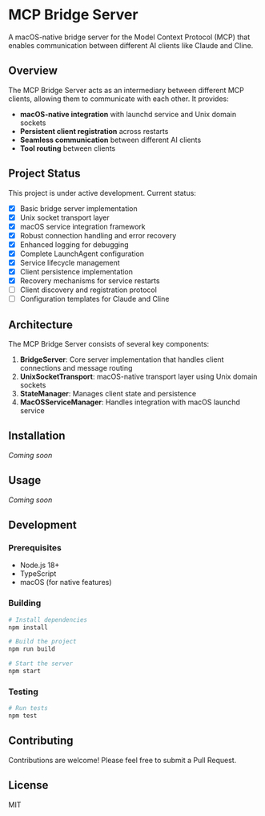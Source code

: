 # MCP Bridge Server

A macOS-native bridge server for the Model Context Protocol (MCP) that enables communication between different AI clients like Claude and Cline.

## Overview

The MCP Bridge Server acts as an intermediary between different MCP clients, allowing them to communicate with each other. It provides:

- **macOS-native integration** with launchd service and Unix domain sockets
- **Persistent client registration** across restarts
- **Seamless communication** between different AI clients
- **Tool routing** between clients

## Project Status

This project is under active development. Current status:

- [x] Basic bridge server implementation
- [x] Unix socket transport layer
- [x] macOS service integration framework
- [x] Robust connection handling and error recovery
- [x] Enhanced logging for debugging
- [x] Complete LaunchAgent configuration
- [x] Service lifecycle management
- [x] Client persistence implementation
- [x] Recovery mechanisms for service restarts
- [ ] Client discovery and registration protocol
- [ ] Configuration templates for Claude and Cline

## Architecture

The MCP Bridge Server consists of several key components:

1. **BridgeServer**: Core server implementation that handles client connections and message routing
2. **UnixSocketTransport**: macOS-native transport layer using Unix domain sockets
3. **StateManager**: Manages client state and persistence
4. **MacOSServiceManager**: Handles integration with macOS launchd service

## Installation

*Coming soon*

## Usage

*Coming soon*

## Development

### Prerequisites

- Node.js 18+
- TypeScript
- macOS (for native features)

### Building

```bash
# Install dependencies
npm install

# Build the project
npm run build

# Start the server
npm start
```

### Testing

```bash
# Run tests
npm test
```

## Contributing

Contributions are welcome! Please feel free to submit a Pull Request.

## License

MIT